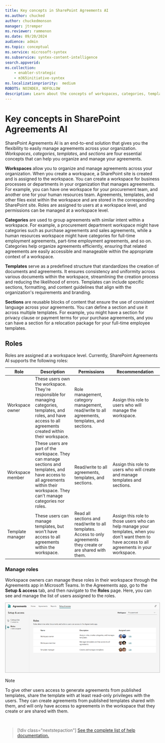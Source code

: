 ```yaml
---
title: Key concepts in SharePoint Agreements AI
ms.author: chucked
author: chuckedmonson
manager: jtremper
ms.reviewer: rammenon
ms.date: 09/20/2024
audience: admin
ms.topic: conceptual
ms.service: microsoft-syntex
ms.subservice: syntex-content-intelligence
search.appverid: 
ms.collection: 
    - enabler-strategic
    - m365initiative-syntex
ms.localizationpriority:  medium
ROBOTS: NOINDEX, NOFOLLOW
description: Learn about the concepts of workspaces, categories, templates, and sections in the SharePoint Agreements AI solution.
---
```


# Key concepts in SharePoint Agreements AI

SharePoint Agreements AI is an end-to-end solution that gives you the flexibility to easily manage agreements across your organization. *Workspaces*, *categories*, *templates*, and *sections* are four essential concepts that can help you organize and manage your agreements.

**Workspaces** allow you to organize and manage agreements across your organization. When you create a workspace, a SharePoint site is created and is assigned to the workspace. You can create a workspace for business processes or departments in your organization that manages agreements. For example, you can have one workspace for your procurement team, and another one for your human resources team. Agreements, templates, and other files exist within the workspace and are stored in the corresponding SharePoint site. Roles are assigned to users at a workspace level, and permissions can be managed at a workspace level.

**Categories** are used to group agreements with similar intent within a workspace. For example, a procurement department workspace might have categories such as purchase agreements and sales agreements, while a human resources workspace might have categories for full-time employment agreements, part-time employment agreements, and so on. Categories help organize agreements efficiently, ensuring that related agreements are easily accessible and manageable within the appropriate context of a workspace.

**Templates** serve as a predefined structure that standardizes the creation of documents and agreements. It ensures consistency and uniformity across various documents within the workspace, streamlining the creation process and reducing the likelihood of errors. Templates can include specific sections, formatting, and content guidelines that align with the organization's requirements and branding.

**Sections** are reusable blocks of content that ensure the use of consistent language across your agreements. You can define a section and use it across multiple templates. For example, you might have a section for privacy clause or payment terms for your purchase agreements, and you can have a section for a relocation package for your full-time employee templates.

## Roles

Roles are assigned at a workspace level. Currently, SharePoint Agreements AI supports the following roles:

| Role | Description | Permissions  | Recommendation   |
| --- | --- | --- | --- |
| Workspace owner | These users own the workspace. They're responsible for managing categories, templates, and roles, and have access to all agreements created within their workspace. | Role management, category management, read/write to all agreements, templates, and sections. | Assign this role to users who will manage the workspace. |
| Workspace member | These users are part of the workspace. They can manage sections and templates, and have access to all agreements within their workspace. They can't manage categories nor roles. | Read/write to all agreements, templates, and sections. | Assign this role to users who will create and manage templates and sections. |
| Template manager | These users can manage templates, but won't have access to all agreements within the workspace. | Read all sections and read/write to all templates. Access to only agreements they create or are shared with them. | Assign this role to those users who can help manage your templates, when you don't want them to have access to all agreements in your workspace. |

### Manage roles

Workspace owners can manage these roles in their workspace through the Agreements app in Microsoft Teams. In the Agreements app, go to the **Setup & access** tab, and then navigate to the **Roles** page. Here, you can see and manage the list of users assigned to the roles.

![A screenshot of Agreements app showing the role management page.](../../media/content-understanding/agreements-roles.png)

> [!NOTE]
> To give other users access to generate agreements from published templates, share the template with at least read-only privileges with the users. They can create agreements from published templates shared with them, and will only have access to agreements in the workspace that they create or are shared with them.

<br>

> [!div class="nextstepaction"]
> [See the complete list of help documentation.](agreements-overview.md#help-documentation)
